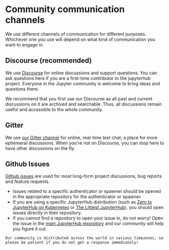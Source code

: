 # Community communication channels

We use different channels of communication for different purposes. Whichever one you use will depend on what kind of communication you want to engage in.

## Discourse (recommended)

We use [Discourse](https://discourse.jupyter.org) for online discussions and support questions. You can ask questions here if you are a first-time contributor to the jupyterhub project. Everyone in the Jupyter community is welcome to bring ideas and questions there.

We recommend that you first use our Discourse as all past and current discussions on it are archived and searchable. Thus, all discussions remain useful and accessible to the whole community.

## Gitter

We use [our Gitter channel](https://gitter.im/jupyterhub/jupyterhub) for online, real-time text chat; a place for more ephemeral discussions. When you're not on Discourse, you can stop here to have other discussions on the fly.

## Github Issues

[Github issues](https://docs.github.com/en/issues/tracking-your-work-with-issues/about-issues) are used for most long-form project discussions, bug reports and feature requests.

- Issues related to a specific authenticator or spawner should be opened in the appropriate repository for the authenticator or spawner.
- If you are using a specific JupyterHub distribution (such as [Zero to JupyterHub on Kubernetes](http://github.com/jupyterhub/zero-to-jupyterhub-k8s) or [The Littlest JupyterHub](http://github.com/jupyterhub/the-littlest-jupyterhub/)), you should open issues directly in their repository.
- If you cannot find a repository to open your issue in, do not worry! Open the issue in the [main JupyterHub repository](https://github.com/jupyterhub/jupyterhub/) and our community will help you figure it out.

```{note}
Our community is distributed across the world in various timezones, so please be patient if you do not get a response immediately!
```
